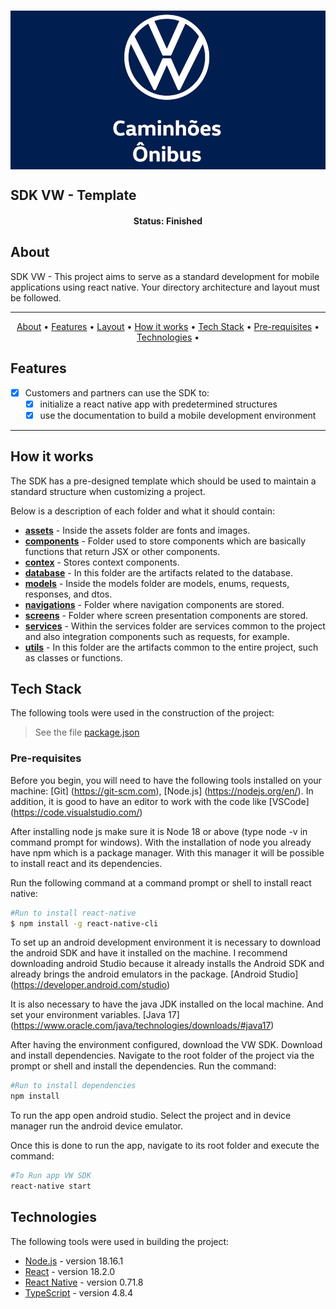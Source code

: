 <h3 align="center"; style="background-color:#001e50;">
    <img alt="NextLevelWeek" title="#WvLogo" src="./src/assets/logotipo-vw.webp" />
</h3>
<h2 align="left">SDK VW - Template</h1>

<h4 align="center"> 
	 Status: Finished
</h4>

## About
SDK VW - This project aims to serve as a standard development for mobile applications using react native. Your directory architecture and layout must be followed.

---

<p align="center">
 <a href="#about">About</a> •
 <a href="#features">Features</a> •
 <a href="#layout">Layout</a> • 
 <a href="#how-it-works">How it works</a> • 
 <a href="#tech-stack">Tech Stack</a> • 
 <a href="#pre-requisites">Pre-requisites</a> • 
 <a href="#technologies">Technologies</a> • 

</p>

## Features

- [x] Customers and partners can use the SDK to:
   - [x] initialize a react native app with predetermined structures
   - [x] use the documentation to build a mobile development environment

---

## How it works

The SDK has a pre-designed template which should be used to maintain a standard structure when customizing a project.

Below is a description of each folder and what it should contain:

-   **[assets](./src/assets/)** - Inside the assets folder are fonts and images.
-   **[components](./src/components/)** - Folder used to store components which are basically functions that return JSX or other components.
-   **[contex](./src/context/)** - Stores context components.
-   **[database](./src/database/)** - In this folder are the artifacts related to the database.
-   **[models](./src/models/)** - Inside the models folder are models, enums, requests, responses, and dtos.
-   **[navigations](./src/navigations/)** - Folder where navigation components are stored.
-   **[screens](./src/screens/)** - Folder where screen presentation components are stored.
-   **[services](./src/services/)** - Within the services folder are services common to the project and also integration components such as requests, for example.
-   **[utils](./src/utils/)** - In this folder are the artifacts common to the entire project, such as classes or functions.

## Tech Stack

The following tools were used in the construction of the project:

> See the file  [package.json](package.json)

### Pre-requisites

Before you begin, you will need to have the following tools installed on your machine:
[Git] (https://git-scm.com), [Node.js] (https://nodejs.org/en/).
In addition, it is good to have an editor to work with the code like [VSCode] (https://code.visualstudio.com/)

After installing node js make sure it is Node 18 or above (type node -v in command prompt for windows).
With the installation of node you already have npm which is a package manager. With this manager it will be possible to install react and its dependencies.

Run the following command at a command prompt or shell to install react native:

```bash
#Run to install react-native
$ npm install -g react-native-cli

```
To set up an android development environment it is necessary to download the android SDK and have it installed on the machine. I recommend downloading android Studio because it already installs the Android SDK and already brings the android emulators in the package.
[Android Studio] (https://developer.android.com/studio)

It is also necessary to have the java JDK installed on the local machine. And set your environment variables. [Java 17] (https://www.oracle.com/java/technologies/downloads/#java17)

After having the environment configured, download the VW SDK.
Download and install dependencies. Navigate to the root folder of the project via the prompt or shell and install the dependencies.
Run the command:

```bash
#Run to install dependencies
npm install

```

To run the app open android studio. Select the project and in device manager run the android device emulator.

Once this is done to run the app, navigate to its root folder and execute the command:

```bash
#To Run app VW SDK
react-native start

```


## Technologies

The following tools were used in building the project:

- [Node.js](https://nodejs.org/en/) - version 18.16.1
- [React](https://pt-br.reactjs.org/) - version 18.2.0
- [React Native](https://reactnative.dev/) - version 0.71.8
- [TypeScript](https://www.typescriptlang.org/) - version 4.8.4